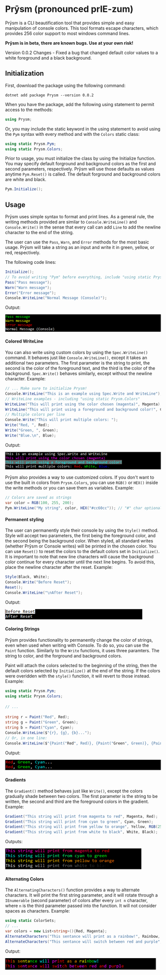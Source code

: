 # Prӯsm (pronounced prIE-zum)

Prӯsm is a CLI beautification tool that provides simple and easy manipulation of console colors.
This tool formats escape characters, which provides 256 color support to most windows command lines.

**Prӯsm is in beta, there are known bugs. Use at your own risk!**

Version 0.0.2 Changes - Fixed a bug that changed default color values to a white foreground and a black background.

## Initialization

First, download the package using the following command:
```
dotnet add package Prysm --version 0.0.2
```

When you have the package, add the following using statement to permit access to the methods:
```C#
using Prysm;
```
Or, you may include the static keyword in the using statement to avoid using the `Pym` syntax with every method and with the `Colors` static class:
```C#
using static Prysm.Pym;
using static Prysm.Colors;
```
Prior to usage, you must initialize the class by using the Initialize function. 
You may specify default forground and background colors as the first and second parameters, respectively. 
Prӯsm will use those defaults as values anytime `Pym.Reset()` is called. 
The default forground and background colors are white and black.
```C#
Pym.Initialize();
```

## Usage

Prӯsm uses simple syntax to format and print lines. 
As a general rule, the writing methods provided are similar to `Console.WriteLine()` and `Console.Write()` in the sense that every call can add `Line` to add the newline character to the end of the string.

The user can use the `Pass`, `Warn`, and `Error` methods for the most basic usage. 
Prӯsm will take a string as an input and write it in green, yellow, or red, respectively.

The following code lines:
```C#
Initialize();
// To avoid writing "Pym" before everything, include "using static Prysm.Pym;"
Pass("Pass message");
Warn("Warn message");
Error("Error message");
Console.WriteLine("Normal Message (Console)");
```
Output:

![Example output of Pass, Warn, and Error lines](/images/PFEExample.png)

#### Colored WriteLine

You can also write using custom colors by using the `Spec.WriteLine()` command.
It behaves just like `Console.WriteLine()`, except it takes an additional two parameters. 
The first parameter is the string to print, the second is the color of the foreground text, and the third is the color of the background. `Spec.Write()` behaves similarly, except without the newline character. Example:

```C#
// ... Make sure to initialize Prysm!
Console.WriteLine("This is an example using Spec.Write and WriteLine");
// WriteLine examples - including "using static Prysm.Colors"
WriteLine("This will print using the color chosen (magenta)", Magenta);
WriteLine("This will print using a foreground and background color!", Cyan, Grey);
// Multiple colors per line
Console.Write("This will print multiple colors: ");
Write("Red, ", Red);
Write("Green, ", Green);
Write("Blue.\n", Blue);
```

Output:

![Example output of Pass, Warn, and Error lines](/images/WLExample.png)

Prӯsm also provides a way to use customized colors. If you don't want to use the built in colors from `Prysm.Colors`, you can use `RGB()` or `HEX()` inside the write methods or you can save them as variables. Example:
```C#
// Colors are saved as strings
var color = RGB(100, 255, 200);
Pym.WriteLine("My string", color, HEX("#cc60cc")); // "#" char optional for HEX()
```

#### Permanent styling

The user can permanently style their console by using the `Style()` method. Style will accept two parameters, the first being the foreground color, and the second being the background color. When styled, all standard writes (whether Prӯsm or Console writes) will be printed in the chosen color. You can use `Reset()` to reset the colors to the default colors set in `Initialize()`. It is important to note that new line characters will cause the background color continue for every character until the next line begins. To avoid this, place the newline character after the reset. Example:
```C#
Style(Black, White);
Console.Write("Before Reset");
Reset();
Console.WriteLine("\nAfter Reset");
```

Output:

![Example with Paint](/images/SRExample.png)

#### Coloring Strings

Prӯsm provides functionality to permanently change the color of strings, even when used when writing with Console. To do so, you can use the `Paint` function. Similarly to the `Write` functions, it uses three paramters. The string to color, and the forground and background colors. 

Paint will attach the colors selected to the beginning of the string, then the default colors selected by `Initialize()` at the end of the string. If the colors were overidden with the `style()` function, it will revert to those instead. Example:

```C#
using static Prysm.Pym;
using static Prysm.Colors;

// ...

string r = Paint("Red", Red);
string g = Paint("Green", Green);
string b = Paint("Cyan", Cyan);
Console.WriteLine($"{r}, {g}, {b}...");
// Or, in one line:
Console.WriteLine($"{Paint("Red", Red)}, {Paint("Green", Green)}, {Paint("Cyan", Cyan)}...");
```
Output:

![Example with Paint](/images/PExample.png)

#### Gradients

The `Gradient()` method behaves just like `Write()`, except the colors gradually shade between two colors. <!--Therefore, it accepts five parameters. The first is the string to be written, the second and third are the foreground colors to gradient, and the fourth and fifth are the background colors to gradient.-->The first parameter is the string to be written, the second and third are the foreground colors in the gradient. Example:
```C#
Gradient("This string will print from magenta to red", Magenta, Red);
Gradient("This string will print from cyan to green", Cyan, Green);
Gradient("This string will print from yellow to orange", Yellow, RGB(255, 100, 0));
Gradient("This string will print from white to black", White, Black);
```

Outputs:

![Example with Paint](/images/GExample.png)

#### Alternating Colors

The `AlternatingCharacters()` function provides a way to alternate characters. It will print the first string parameter, and it will rotate through a `IEnumerable` (second parameter) of colors after every `int n` character, where `n` is the third parameter passed into the function. It will not consider spaces as characters. Example:

```C#
using static ColorSets;
// ...
var colors = new List<string>(){Red, Magenta};
AlternateCharacters("This sentance will print as a rainbow!", Rainbow, 3);
AlternateCharacters("This sentance will switch between red and purple", colors, 2);
```

Output:

![Example with AlternatingCharacters](/images/ACExample.png)
